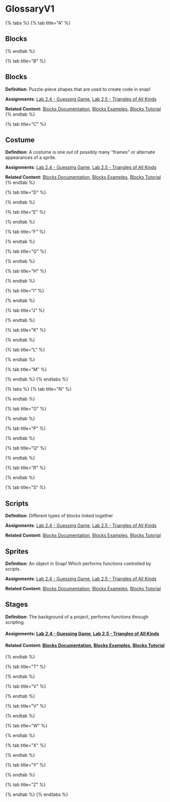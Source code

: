 # GlossaryV1

{% tabs %}
{% tab title="A" %}
## Blocks
{% endtab %}

{% tab title="B" %}
## Blocks

**Definition**: Puzzle-piece shapes that are used to create code in snap!

**Assignments**: [Lab 2.4 - Guessing Game](https://tealsk12.gitbook.io/intro-cs/unit_2/lesson_24/lab_24), [Lab 2.5 - Triangles of All Kinds](https://tealsk12.gitbook.io/intro-cs/unit_2/lesson_25/lab_25)

**Related Content:** [Blocks Documentation](glossaryv1.md), [Blocks Examples](glossaryv1.md), [Blocks Tutorial](glossaryv1.md)
{% endtab %}

{% tab title="C" %}
## Costume

**Definition**: A costume is one out of possibly many "frames" or alternate appearances of a sprite.

**Assignments**: [Lab 2.4 - Guessing Game](https://tealsk12.gitbook.io/intro-cs/unit_2/lesson_24/lab_24), [Lab 2.5 - Triangles of All Kinds](https://tealsk12.gitbook.io/intro-cs/unit_2/lesson_25/lab_25)

**Related Content:** [Blocks Documentation](glossaryv1.md), [Blocks Examples](glossaryv1.md), [Blocks Tutorial](glossaryv1.md)
{% endtab %}

{% tab title="D" %}

{% endtab %}

{% tab title="E" %}

{% endtab %}

{% tab title="F" %}

{% endtab %}

{% tab title="G" %}

{% endtab %}

{% tab title="H" %}

{% endtab %}

{% tab title="I" %}

{% endtab %}

{% tab title="J" %}

{% endtab %}

{% tab title="K" %}

{% endtab %}

{% tab title="L" %}

{% endtab %}

{% tab title="M" %}

{% endtab %}
{% endtabs %}



{% tabs %}
{% tab title="N" %}

{% endtab %}

{% tab title="O" %}

{% endtab %}

{% tab title="P" %}

{% endtab %}

{% tab title="Q" %}

{% endtab %}

{% tab title="R" %}

{% endtab %}

{% tab title="S" %}
## Scripts

**Definition**: Different types of blocks linked together

**Assignments**: [Lab 2.4 - Guessing Game](https://tealsk12.gitbook.io/intro-cs/unit_2/lesson_24/lab_24), [Lab 2.5 - Triangles of All Kinds](https://tealsk12.gitbook.io/intro-cs/unit_2/lesson_25/lab_25)

**Related Content:** [Blocks Documentation](glossaryv1.md), [Blocks Examples](glossaryv1.md), [Blocks Tutorial](glossaryv1.md)

## Sprites

**Definition**: An object in Snap! Which performs functions controlled by scripts.

**Assignments**: [Lab 2.4 - Guessing Game](https://tealsk12.gitbook.io/intro-cs/unit_2/lesson_24/lab_24), [Lab 2.5 - Triangles of All Kinds](https://tealsk12.gitbook.io/intro-cs/unit_2/lesson_25/lab_25)

**Related Content:** [Blocks Documentation](glossaryv1.md), [Blocks Examples](glossaryv1.md), [Blocks Tutorial](glossaryv1.md)

## Stages

**Definition**: The background of a project, performs functions through scripting.

#### **Assignments**: [Lab 2.4 - Guessing Game](https://tealsk12.gitbook.io/intro-cs/unit_2/lesson_24/lab_24), [Lab 2.5 - Triangles of All Kinds](https://tealsk12.gitbook.io/intro-cs/unit_2/lesson_25/lab_25)

#### **Related Content:** [Blocks Documentation](glossaryv1.md), [Blocks Examples](glossaryv1.md), [Blocks Tutorial](glossaryv1.md)
{% endtab %}

{% tab title="T" %}

{% endtab %}

{% tab title="V" %}

{% endtab %}

{% tab title="V" %}

{% endtab %}

{% tab title="W" %}

{% endtab %}

{% tab title="X" %}

{% endtab %}

{% tab title="Y" %}

{% endtab %}

{% tab title="Z" %}

{% endtab %}
{% endtabs %}

